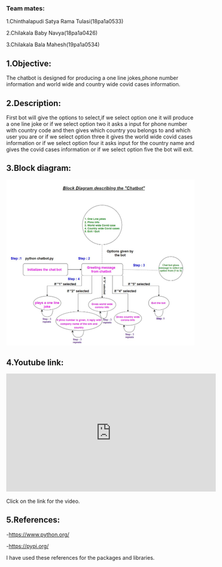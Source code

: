 <h3>Team mates:</h3>

1.Chinthalapudi Satya Rama Tulasi(18pa1a0533)

2.Chilakala Baby Navya(18pa1a0426)

3.Chilakala Bala Mahesh(19pa1a0534)

<h2>1.Objective:</h2>

The chatbot is designed for producing a one line jokes,phone number information and world wide and country wide covid cases information.

<h2>2.Description:</h2>

First bot will give the options to select,if we select option one it will produce a one line joke or if we select option two it asks a input for phone number with country code and then gives which country you belongs to and which user you are or if we select option three it gives the world wide covid cases information or if we select option four it asks input for the country name and gives the covid cases information or if we select option five the bot will exit.

<h2>3.Block diagram:</h2>

<img src='Block diagram image.jpg'>

<h2>4.Youtube link:</h2>

<iframe width="560" height="315" src="https://www.youtube.com/embed/m3j3PR1-5Ek" frameborder="0" allow="accelerometer; autoplay; clipboard-write; encrypted-media; gyroscope; picture-in-picture" allowfullscreen></iframe>

Click on the link for the video.

<h2>5.References:</h2>

  -https://www.python.org/
  
  -https://pypi.org/

I have used these references for the packages and libraries.
